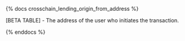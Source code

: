{% docs crosschain_lending_origin_from_address %}

[BETA TABLE] - The address of the user who initiates the transaction.

{% enddocs %}